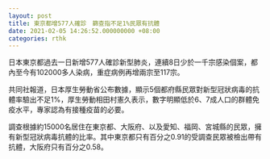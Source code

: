 ```yaml
---
layout: post
title: 東京都增577人確診　篩查指不足1%民眾有抗體
date: 2021-02-05 14:26:52.000000000 +08:00
categories: rthk
---
```


日本東京都過去一日新增577人確診新型肺炎，連續8日少於一千宗感染個案，都內至今有102000多人染病，重症病例再增兩宗至117宗。

共同社報道，日本厚生勞動省公布數據，顯示5個都府縣民眾對新型冠狀病毒的抗體率驗出不足1%，厚生勞動相田村憲久表示，數字明顯低於6、7成人口的群體免疫水平，專家認為有接種疫苗的必要。

調查根據約15000名居住在東京都、大阪府、以及愛知、福岡、宮城縣的民眾，擁有新型冠狀病毒抗體的比率。其中東京都只有百分之0.91的受調查民眾被檢出帶有抗體，大阪府只有百分之0.58。
